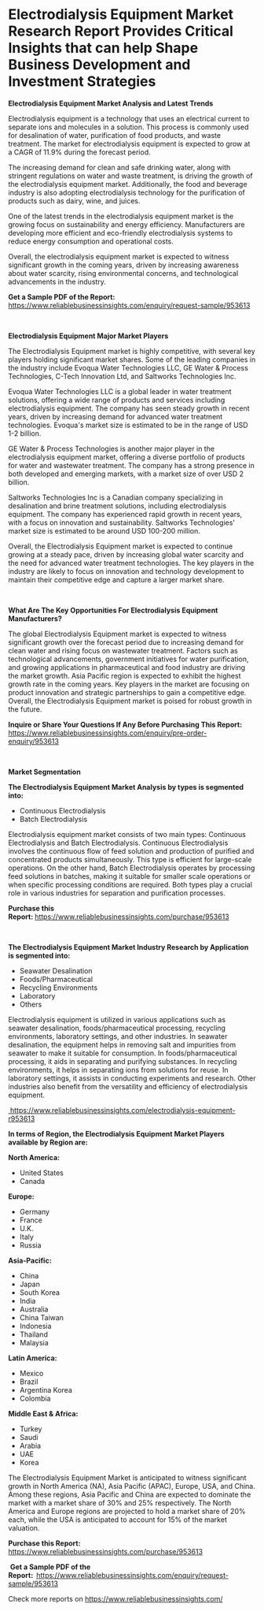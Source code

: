 <p><h1>Electrodialysis Equipment Market Research Report Provides Critical Insights that can help Shape Business Development and Investment Strategies</h1></p><p><strong>Electrodialysis Equipment Market Analysis and Latest Trends</strong></p>
<p><p>Electrodialysis equipment is a technology that uses an electrical current to separate ions and molecules in a solution. This process is commonly used for desalination of water, purification of food products, and waste treatment. The market for electrodialysis equipment is expected to grow at a CAGR of 11.9% during the forecast period.</p><p>The increasing demand for clean and safe drinking water, along with stringent regulations on water and waste treatment, is driving the growth of the electrodialysis equipment market. Additionally, the food and beverage industry is also adopting electrodialysis technology for the purification of products such as dairy, wine, and juices.</p><p>One of the latest trends in the electrodialysis equipment market is the growing focus on sustainability and energy efficiency. Manufacturers are developing more efficient and eco-friendly electrodialysis systems to reduce energy consumption and operational costs.</p><p>Overall, the electrodialysis equipment market is expected to witness significant growth in the coming years, driven by increasing awareness about water scarcity, rising environmental concerns, and technological advancements in the industry.</p></p>
<p><strong>Get a Sample PDF of the Report:&nbsp;</strong> <a href="https://www.reliablebusinessinsights.com/enquiry/request-sample/953613">https://www.reliablebusinessinsights.com/enquiry/request-sample/953613</a></p>
<p>&nbsp;</p>
<p><strong>Electrodialysis Equipment Major Market Players</strong></p>
<p><p>The Electrodialysis Equipment market is highly competitive, with several key players holding significant market shares. Some of the leading companies in the industry include Evoqua Water Technologies LLC, GE Water & Process Technologies, C-Tech Innovation Ltd, and Saltworks Technologies Inc.</p><p>Evoqua Water Technologies LLC is a global leader in water treatment solutions, offering a wide range of products and services including electrodialysis equipment. The company has seen steady growth in recent years, driven by increasing demand for advanced water treatment technologies. Evoqua's market size is estimated to be in the range of USD 1-2 billion.</p><p>GE Water & Process Technologies is another major player in the electrodialysis equipment market, offering a diverse portfolio of products for water and wastewater treatment. The company has a strong presence in both developed and emerging markets, with a market size of over USD 2 billion.</p><p>Saltworks Technologies Inc is a Canadian company specializing in desalination and brine treatment solutions, including electrodialysis equipment. The company has experienced rapid growth in recent years, with a focus on innovation and sustainability. Saltworks Technologies' market size is estimated to be around USD 100-200 million.</p><p>Overall, the Electrodialysis Equipment market is expected to continue growing at a steady pace, driven by increasing global water scarcity and the need for advanced water treatment technologies. The key players in the industry are likely to focus on innovation and technology development to maintain their competitive edge and capture a larger market share.</p></p>
<p>&nbsp;</p>
<p><strong>What Are The Key Opportunities For Electrodialysis Equipment Manufacturers?</strong></p>
<p><p>The global Electrodialysis Equipment market is expected to witness significant growth over the forecast period due to increasing demand for clean water and rising focus on wastewater treatment. Factors such as technological advancements, government initiatives for water purification, and growing applications in pharmaceutical and food industry are driving the market growth. Asia Pacific region is expected to exhibit the highest growth rate in the coming years. Key players in the market are focusing on product innovation and strategic partnerships to gain a competitive edge. Overall, the Electrodialysis Equipment market is poised for robust growth in the future.</p></p>
<p><strong>Inquire or Share Your Questions If Any Before Purchasing This Report:</strong> <a href="https://www.reliablebusinessinsights.com/enquiry/pre-order-enquiry/953613">https://www.reliablebusinessinsights.com/enquiry/pre-order-enquiry/953613</a></p>
<p>&nbsp;</p>
<p><strong>Market Segmentation</strong></p>
<p><strong>The Electrodialysis Equipment Market Analysis by types is segmented into:</strong></p>
<p><ul><li>Continuous Electrodialysis</li><li>Batch Electrodialysis</li></ul></p>
<p><p>Electrodialysis equipment market consists of two main types: Continuous Electrodialysis and Batch Electrodialysis. Continuous Electrodialysis involves the continuous flow of feed solution and production of purified and concentrated products simultaneously. This type is efficient for large-scale operations. On the other hand, Batch Electrodialysis operates by processing feed solutions in batches, making it suitable for smaller scale operations or when specific processing conditions are required. Both types play a crucial role in various industries for separation and purification processes.</p></p>
<p><strong>Purchase this Report:&nbsp;</strong><a href="https://www.reliablebusinessinsights.com/purchase/953613">https://www.reliablebusinessinsights.com/purchase/953613</a></p>
<p>&nbsp;</p>
<p><strong>The Electrodialysis Equipment Market Industry Research by Application is segmented into:</strong></p>
<p><ul><li>Seawater Desalination</li><li>Foods/Pharmaceutical</li><li>Recycling Environments</li><li>Laboratory</li><li>Others</li></ul></p>
<p><p>Electrodialysis equipment is utilized in various applications such as seawater desalination, foods/pharmaceutical processing, recycling environments, laboratory settings, and other industries. In seawater desalination, the equipment helps in removing salt and impurities from seawater to make it suitable for consumption. In foods/pharmaceutical processing, it aids in separating and purifying substances. In recycling environments, it helps in separating ions from solutions for reuse. In laboratory settings, it assists in conducting experiments and research. Other industries also benefit from the versatility and efficiency of electrodialysis equipment.</p></p>
<p><a href="https://www.reliablebusinessinsights.com/electrodialysis-equipment-r953613">&nbsp;https://www.reliablebusinessinsights.com/electrodialysis-equipment-r953613</a></p>
<p><strong>In terms of Region, the Electrodialysis Equipment Market Players available by Region are:</strong></p>
<p>
    <p> <strong> North America: </strong>
        <ul>
            <li>United States</li>
            <li>Canada</li>
        </ul>
        </p> 
    <p> <strong> Europe: </strong>
        <ul>
            <li>Germany</li>
            <li>France</li>
            <li>U.K.</li>
            <li>Italy</li>
            <li>Russia</li>
        </ul>
        </p> 
    <p> <strong> Asia-Pacific: </strong>
        <ul>
            <li>China</li>
            <li>Japan</li>
            <li>South Korea</li>
            <li>India</li>
            <li>Australia</li>
            <li>China Taiwan</li>
            <li>Indonesia</li>
            <li>Thailand</li>
            <li>Malaysia</li>
        </ul>
        </p> 
    <p> <strong> Latin America: </strong>
        <ul>
            <li>Mexico</li>
            <li>Brazil</li>
            <li>Argentina Korea</li>
            <li>Colombia</li>
        </ul>
        </p> 
    <p> <strong> Middle East & Africa: </strong>
        <ul>
            <li>Turkey</li>
            <li>Saudi</li>
            <li>Arabia</li>
            <li>UAE</li>
            <li>Korea</li>
        </ul>
    </p>
    </p>
<p><p>The Electrodialysis Equipment Market is anticipated to witness significant growth in North America (NA), Asia Pacific (APAC), Europe, USA, and China. Among these regions, Asia Pacific and China are expected to dominate the market with a market share of 30% and 25% respectively. The North America and Europe regions are projected to hold a market share of 20% each, while the USA is anticipated to account for 15% of the market valuation.</p></p>
<p><strong>Purchase this Report: </strong><a href="https://www.reliablebusinessinsights.com/purchase/953613">https://www.reliablebusinessinsights.com/purchase/953613</a></p>
<p>&nbsp;<strong>Get a Sample PDF of the Report:&nbsp;&nbsp;</strong><a href="https://www.reliablebusinessinsights.com/enquiry/request-sample/953613">https://www.reliablebusinessinsights.com/enquiry/request-sample/953613</a></p>
<p><strong></strong></p>
<p>Check more reports on <a href="https://www.reliablebusinessinsights.com/">https://www.reliablebusinessinsights.com/</a></p>